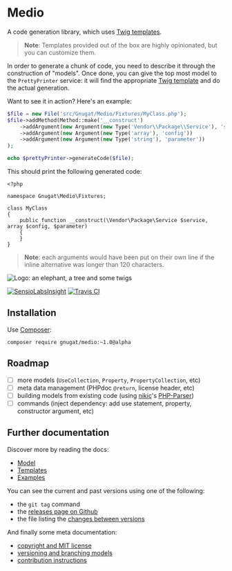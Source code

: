 # Medio

A code generation library, which uses [Twig templates](http://twig.sensiolabs.org/).

> **Note**: Templates provided out of the box are highly opinionated, but you can
> customize them.

In order to generate a chunk of code, you need to describe it through the
construction of "models". Once done, you can give the top most model to the
`PrettyPrinter` service: it will find the appropriate [Twig template](http://twig.sensiolabs.org/)
and do the actual generation.

Want to see it in action? Here's an example:

```php
$file = new File('src/Gnugat/Medio/Fixtures/MyClass.php');
$file->addMethod(Method::make('__construct')
    ->addArgument(new Argument(new Type('Vendor\\Package\\Service'), 'service'))
    ->addArgument(new Argument(new Type('array'), 'config'))
    ->addArgument(new Argument(new Type('string'), 'parameter'))
);

echo $prettyPrinter->generateCode($file);
```

This should print the following generated code:

```
<?php

namespace Gnugat\Medio\Fixtures;

class MyClass
{
    public function __construct(\Vendor\Package\Service $service, array $config, $parameter)
    {
    }
}
```

> **Note**: each arguments would have been put on their own line if the inline
> alternative was longer than 120 characters.

![Logo: an elephant, a tree and some twigs](https://raw.githubusercontent.com/gnugat/medio/master/logo.jpg)

[![SensioLabsInsight](https://insight.sensiolabs.com/projects/87bf291f-affa-4383-b281-c0dc5aa7d592/mini.png)](https://insight.sensiolabs.com/projects/87bf291f-affa-4383-b281-c0dc5aa7d592)
[![Travis CI](https://travis-ci.org/gnugat/medio.png)](https://travis-ci.org/gnugat/medio)

## Installation

Use [Composer](https://getcomposer.org/download):

    composer require gnugat/medio:~1.0@alpha

## Roadmap

* [ ] more models (`UseCollection`, `Property`, `PropertyCollection`, etc)
* [ ] meta data management (PHPdoc `@return`, license header, etc)
* [ ] building models from existing code (using [nikic](http://nikic.github.io/aboutMe.html)'s [PHP-Parser](https://github.com/nikic/PHP-Parser))
* [ ] commands (inject dependency: add use statement, property, constructor argument, etc)

## Further documentation

Discover more by reading the docs:

* [Model](doc/01-model.md)
* [Templates](doc/02-templates.md)
* [Examples](doc/03-examples.md)

You can see the current and past versions using one of the following:

* the `git tag` command
* the [releases page on Github](https://github.com/gnugat/medio/releases)
* the file listing the [changes between versions](CHANGELOG.md)

And finally some meta documentation:

* [copyright and MIT license](LICENSE)
* [versioning and branching models](VERSIONING.md)
* [contribution instructions](CONTRIBUTING.md)
